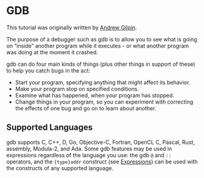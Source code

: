 # GDB
This tutorial was originally written by [Andrew Gilpin](http://www.cs.cmu.edu/~gilpin/).

The purpose of a debugger such as gdb is to allow you to see what is going on “inside” another program while it executes - or what another program was doing at the moment it crashed.

gdb can do four main kinds of things (plus other things in support of these) to help you catch bugs in the act:

* Start your program, specifying anything that might affect its behavior.
* Make your program stop on specified conditions.
* Examine what has happened, when your program has stopped.
* Change things in your program, so you can experiment with correcting the effects of one bug and go on to learn about another.

##  Supported Languages
gdb supports C, C++, D, Go, Objective-C, Fortran, OpenCL C, Pascal, Rust, assembly, Modula-2, and Ada. Some gdb features may be used in expressions regardless of the language you use: the gdb `@` and `::` operators, and the `{type}addr` construct (see [Expressions](https://sourceware.org/gdb/current/onlinedocs/gdb/Expressions.html)) can be used with the constructs of any supported language.
